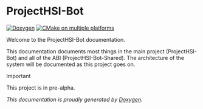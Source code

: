 # ProjectHSI-Bot

[![Doxygen](https://github.com/ProjectHSI/ProjectHSI-Bot/actions/workflows/doxygen.yml/badge.svg)](https://github.com/ProjectHSI/ProjectHSI-Bot/actions/workflows/doxygen.yml) [![CMake on multiple platforms](https://github.com/ProjectHSI/ProjectHSI-Bot/actions/workflows/cmake-multi-platform.yml/badge.svg)](https://github.com/ProjectHSI/ProjectHSI-Bot/actions/workflows/cmake-multi-platform.yml)

Welcome to the ProjectHSI-Bot documentation.

This documentation documents most things in the main project (ProjectHSI-Bot) and all of the ABI (ProjectHSI-Bot-Shared).
The architecture of the system will be documented as this project goes on.

> [!important]
> This project is in pre-alpha.

*This documentation is proudly generated by [Doxygen](https://doxygen.nl).*
